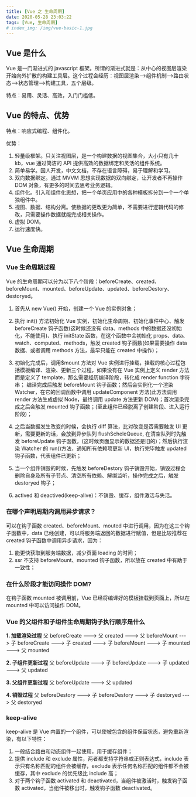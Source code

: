 ```yaml
---
title: [Vue 之 生命周期]
date: 2020-05-28 23:03:22
tags: [Vue, 生命周期]
# index_img: /img/vue-basic-1.jpg
---
```


## Vue 是什么

Vue 是一门渐进式的 javascript 框架。所谓的渐进式就是：从中心的视图层渲染开始向外扩散的构建工具层。这个过程会经历：视图层渲染-->组件机制-->路由状态-->状态管理-->构建工具，五个层级。

特点：易用、灵活、高效，入门门槛低。

## Vue 的特点、优势

特点：响应式编程、组件化。

优势：

1. 轻量级框架。只关注视图层，是一个构建数据的视图集合，大小只有几十 kb，vue 通过简洁的 API 提供高效的数据绑定和灵活的组件系统。
2. 简单易学。国人开发，中文文档，不存在语言障碍，易于理解和学习。
3. 双向数据绑定。通过 MVVM 思想实现数据的双向绑定，让开发者不再操作 DOM 对象，有更多的时间去思考业务逻辑。
4. 组件化。引入和组件化思想，把一个单页应用中的各种模板拆分到一个一个单独组件中。
5. 视图、数据、结构分离。使数据的更改更为简单，不需要进行逻辑代码的修改，只需要操作数据就能完成相关操作。
6. 虚拟 DOM。
7. 运行速度快。

## Vue 生命周期

### Vue 生命周期过程

Vue 的生命周期可以分为以下八个阶段：beforeCreate、created、beforeMount、mounted、beforeUpdate、updated、beforeDestory、destoryed。

1. 首先从 new Vue() 开始，创建一个 Vue 的实例对象；

2. 执行 init() 方法初始化 Vue 实例，初始化生命周期、初始化事件中心、触发 beforeCreate 钩子函数(这时候还没有 data、methods 中的数据还没初始化，不能使用)、执行 initState 函数，在这个函数中会初始化 props、data、watch、computed、methods，触发 created 钩子函数(如果需要操作 data 数据、或者调用 methods 方法，最早只能在 created 中操作)；

3. 初始化完成后，调用\$mount 方法对 Vue 实例进行挂载，挂载的核心过程包括模板编译、渲染、更新三个过程，如果没有在 Vue 实例上定义 render 方法而是定义了 template，那么需要经历编译阶段，转化成 render function 字符串； 编译完成后触发 beforeMount 钩子函数；然后会实例化一个渲染 Watcher，在它的回调函数中调用 updateComponent 方法(此方法调用 render 方法生成虚拟 Node，最终调用 update 方法更新 DOM)；首次渲染完成之后会触发 mounted 钩子函数；(至此组件已经脱离了创建阶段、进入运行阶段)；

4. 之后当数据发生改变的时候，会执行 diff 算法，比对改变是否需要触发 UI 更新，需要更新的话，会放到异步队列 flushScheleQueue, 在清空队列时先触发 beforeUpdate 钩子函数，(这时候页面显示的数据还是旧的)；然后执行渲染 Watcher 的 run()方法，通知所有依赖项更新 UI，执行完毕触发 updated 钩子函数，代表组件已更新；

5. 当一个组件销毁的时候，先触发 beforeDestory 钩子销毁开始，销毁过程会删除自身及所有子节点、清空所有依赖、解绑监听，操作完成之后，触发 destoryed 钩子；

6. actived 和 deactived(keep-alive)：不销毁、缓存，组件激活与失活。

### 在哪个声明周期内调用异步请求？

可以在钩子函数 created、beforeMount、mouted 中进行调用，因为在这三个钩子函数中，data 已经创建，可以将服务端返回的数据进行赋值，但是比较推荐在 created 钩子函数中调用异步请求，因为：

1. 能更快获取到服务端数据，减少页面 loading 的时间；
2. ssr 不支持 beforeMount、mounted 钩子函数，所以放在 created 中有助于一致性；

### 在什么阶段才能访问操作 DOM?

在钩子函数 mounted 被调用前，Vue 已经将编译好的模板挂载到页面上，所以在 mounted 中可以访问操作 DOM。

### Vue 的父组件和子组件生命周期钩子执行顺序是什么

**1. 加载渲染过程**
父 beforeCreate ---> 父 created ---> 父 beforeMount ---> 子 beforeCreate ---> 子 created ---> 子 beforeMount ---> 子 mounted ---> 父 mounted

**2. 子组件更新过程**
父 beforeUpdate ---> 子 beforeUpdate ---> 子 updated ---> 父 updated

**3. 父组件更新过程**
父 beforeUpdate ---> 父 updated

**4. 销毁过程**
父 beforeDestory ---> 子 beforeDestory ---> 子 destoryed ---> 父 destoryed

### keep-alive

keep-alive 是 Vue 内置的一个组件，可以使被包含的组件保留状态，避免重新渲染，有以下特性：

1. 一般结合路由和动态组件一起使用，用于缓存组件；
2. 提供 include 和 exclude 属性，两者都支持字符串或正则表达式，include 表示只有名称匹配的组件会被缓存，exclude 表示任何名称匹配的组件都不会被缓存，其中 exclude 的优先级比 include 高；
3. 对于两个钩子函数 activated 和 deactivated，当组件被激活时，触发钩子函数 activated，当组件被移出时，触发钩子函数 deactivated。
